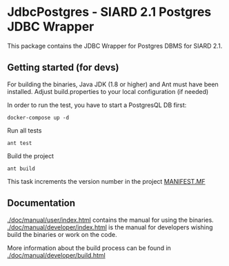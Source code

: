 # JdbcPostgres - SIARD 2.1 Postgres JDBC Wrapper

This package contains the JDBC Wrapper for Postgres DBMS for SIARD 2.1.


## Getting started (for devs)

For building the binaries, Java JDK (1.8 or higher) and Ant must
have been installed. Adjust build.properties to your local configuration (if needed)

In order to run the test, you have to start a PostgresQL DB first:

```shell
docker-compose up -d
```

Run all tests

```shell
ant test
```

Build the project

```shell
ant build
```

This task increments the version number in the project [MANIFEST.MF](./src/META-INF/MANIFEST.MF)

## Documentation

[./doc/manual/user/index.html](./doc/manual/user/index.html) contains the manual for using the binaries.
[./doc/manual/developer/index.html](./doc/manual/user/index.html) is the manual for developers wishing
build the binaries or work on the code.

More information about the build process can be found in
[./doc/manual/developer/build.html](./doc/manual/developer/build.html)

